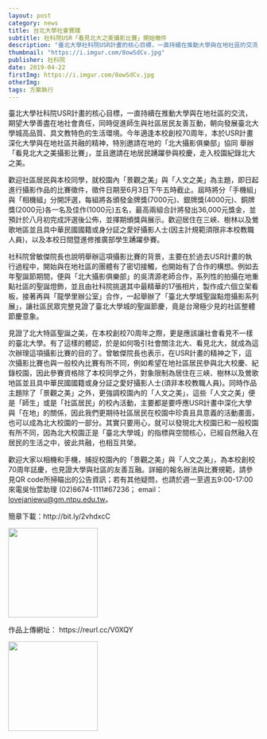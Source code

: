 ```yaml
---
layout: post
category: news
title: 台北大學社會實踐
subtitle: 社科院USR「看見北大之美攝影比賽」開始徵件
description: "臺北大學社科院USR計畫的核心目標，一直持續在推動大學與在地社區的交流，期望大學善盡在地社會責任，同時促進師生與社區居民友善互動，朝向發展臺北大學城高品質、具文教特色的生活環境。今年適逢本校創校70周年，本於USR計畫深化大學與在地社區共融的精神，特別邀請在地的「北大攝影俱樂部」協同舉辦「看見北大之美攝影比賽」，並且邀請在地居民踴躍參與校慶，走入校園紀錄北大之美。..."
thumbnail: "https://i.imgur.com/8owSdCv.jpg"
publisher: 社科院
date: 2019-04-22
firstImg: https://i.imgur.com/8owSdCv.jpg
otherImg:
tags: 方案執行
---
```


臺北大學社科院USR計畫的核心目標，一直持續在推動大學與在地社區的交流，期望大學善盡在地社會責任，同時促進師生與社區居民友善互動，朝向發展臺北大學城高品質、具文教特色的生活環境。今年適逢本校創校70周年，本於USR計畫深化大學與在地社區共融的精神，特別邀請在地的「北大攝影俱樂部」協同
舉辦「看見北大之美攝影比賽」，並且邀請在地居民踴躍參與校慶，走入校園紀錄北大之美。

歡迎社區居民與本校同學，就校園內「景觀之美」與「人文之美」為主題，即日起進行攝影作品的比賽徵件，徵件日期至6月3日下午五時截止。屆時將分「手機組」與「相機組」分開評選，每組將各頒發金牌獎(7000元)、銀牌獎(4000元)、銅牌獎(2000元)各一名及佳作(1000元)五名，最高兩組合計將發出36,000元獎金，並預計於八月初完成評選後公佈，並擇期頒獎與展示。歡迎居住在三峽、樹林以及鶯歌地區並且具中華民國國籍或身分証之愛好攝影人士(因主計規範須限非本校教職人員)，以及本校日間暨進修推廣部學生踴躍參賽。

社科院曾敏傑院長也說明舉辦這項攝影比賽的背景，主要在於過去USR計畫的執行過程中，開始與在地社區的團體有了密切接觸，也開始有了合作的構想。例如去年聖誕節期間，便與「北大攝影俱樂部」的吳清源老師合作，系列性的拍攝在地重點社區的聖誕燈飾，並且由社科院挑選其中最精華的17張相片，製作成六個立架看板，接著再與「龍學里辦公室」合作，一起舉辦了「臺北大學城聖誕點燈攝影系列展」，讓社區民眾完整見證了臺北大學城的聖誕節慶，竟是台灣極少見的社區整體節慶意象。

見證了北大特區聖誕之美，在本校創校70周年之際，更是應該讓社會看見不一樣的臺北大學。有了這樣的體認，於是如何吸引社會關注北大、看見北大，就成為這次辦理這項攝影比賽的目的了。曾敏傑院長也表示，在USR計畫的精神之下，這次攝影比賽也與一般校內比賽有所不同，例如希望在地社區居民參與北大校慶、紀錄校園，因此參賽資格除了本校同學之外，對象限制為居住在三峽、樹林以及鶯歌地區並且具中華民國國籍或身分証之愛好攝影人士(須非本校教職人員)。同時作品主題除了「景觀之美」之外，更強調校園內的「人文之美」，這些「人文之美」便是「師生」或是「社區居民」的校內活動，主要都是要呼應USR計畫中深化大學與「在地」的關係，因此我們更期待社區居民在校園中珍貴且具意義的活動畫面，也可以成為北大校園的一部分。其實只要用心，就可以發現北大校園已和一般校園有所不同，因為北大校園正是「臺北大學城」的指標與空間核心，已經自然融入在居民的生活之中，彼此共融，也相互共榮。

歡迎大家以相機和手機，捕捉校園內的「景觀之美」與「人文之美」，為本校創校70周年誌慶，也見證大學與社區的友善互融。詳細的報名辦法與比賽規範，請參見QR code所掃瞄出的公告資訊；若有其他疑問，也請於週一至週五9:00-17:00來電吳怡萱助理 (02)8674-1111#67236； email： lovejaniewu@gm.ntpu.edu.tw。

<p>
簡章下載：http://bit.ly/2vhdxcC
</p>
<img src="https://i.imgur.com/pzQrB2S.png" width="180" height="180"/>

<p>
作品上傳網址： https://reurl.cc/V0XQY
</p>
<img src="https://i.imgur.com/BS9Yzsb.png" width="180" height="180"/>

